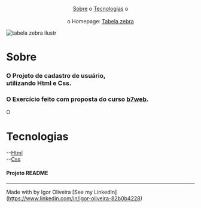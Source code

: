 <p align="center">
<a href="#sobre">Sobre</a> o
<a href="#sobre">Tecnologias</a> o
<br><br>
o Homepage:  <a href="https://igoroliveiranunes.github.io/Tabela-zebra/"> Tabela zebra</a>

![tabela zebra ilustr](https://user-images.githubusercontent.com/93622964/179399335-cd6573ab-5aee-4489-932a-64a8e12ec978.png)


# Sobre
<h3>O Projeto de cadastro de usuário,<br>utilizando Html e Css.</h3>
<h3>O Exercício feito com proposta do curso 
<a href="https://b7web.com.br">b7web</a>.</h3>
<p>O</p>

# Tecnologias
--<a href="https://www.learn-html.org">Html</a><br>
--<a href="https://www.css.org">Css</a><br>


<h4> Projeto README </h4>

---
Made with by Igor Oliveira [See my LinkedIn](<a href="https://www.linkedin.com/in/igor-oliveira-82b0b4228">https://www.linkedin.com/in/igor-oliveira-82b0b4228</a>)
